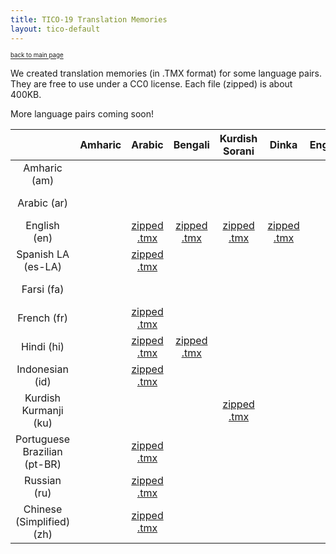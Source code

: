 ```yaml
---
title: TICO-19 Translation Memories
layout: tico-default
---
```


<sup><sub>[back to main page](index.html) </sub></sup>


We created translation memories (in .TMX format) for some language pairs.
They are free to use under a CC0 license.
Each file (zipped) is about 400KB.

More language pairs coming soon!

|    | Amharic | Arabic | Bengali | Kurdish Sorani | Dinka | English | Spanish LA | Farsi | French | Nigerian Fulfulde | Hausa | Hindi | Indonesian | Khmer (Central) | Kanuri | Kurdish Kurmanji  | Luganda | Lingala | Marathi | Malay | Myanmar | Nepali | Nuer | Oromo | Dari | Portuguese Brazilian | Pashto | Russian | Kinyarwanda | Somali | Swahili | Tamil | Tigrinya (Ethiopian) | Tigrinya (Eritrean) | Tagalog | Urdu | Chinese (Simplified) | Zulu |
| :---: | :---: | :---: | :---: | :---: | :---: | :---: | :---: | :---: | :---: | :---: | :---: | :---: | :---: | :---: | :---: | :---: | :---: | :---: | :---: | :---: | :---: | :---: | :---: | :---: | :---: | :---: | :---: | :---: | :---: | :---: | :---: | :---: | :---: | :---: | :---: | :---: | :---: | :---: | 
| Amharic (am) |   |  |  |  |  |  |  |  |  |  |  |  |  |  |  |  |  |  |  |  |  |  |  | [zipped .tmx](data/TM/all.am-om.tmx.zip) |  |  |  |  |  |  |  |  |  |  |  |  |  |  |
| Arabic (ar) |   |  |  |  |  |  | [zipped .tmx](data/TM/all.ar-es-LA.tmx.zip) |  | [zipped .tmx](data/TM/all.ar-fr.tmx.zip) |  |  | [zipped .tmx](data/TM/all.ar-hi.tmx.zip) | [zipped .tmx](data/TM/all.ar-id.tmx.zip) |  |  |  |  |  |  |  |  |  |  |  |  | [zipped .tmx](data/TM/all.ar-pt-BR.tmx.zip) |  | [zipped .tmx](data/TM/all.ar-ru.tmx.zip) |  |  |  |  |  |  |  |  | [zipped .tmx](data/TM/all.ar-zh.tmx.zip) |  |
| English (en) |   | [zipped .tmx](data/TM/all.en-ar.tmx.zip) | [zipped .tmx](data/TM/all.en-bn.tmx.zip) | [zipped .tmx](data/TM/all.en-ckb.tmx.zip) | [zipped .tmx](data/TM/all.en-din.tmx.zip) |  | [zipped .tmx](data/TM/all.en-es-LA.tmx.zip) | [zipped .tmx](data/TM/all.en-fa.tmx.zip) | [zipped .tmx](data/TM/all.en-fr.tmx.zip) | [zipped .tmx](data/TM/all.en-fuv.tmx.zip) | [zipped .tmx](data/TM/all.en-ha.tmx.zip) | [zipped .tmx](data/TM/all.en-hi.tmx.zip) | [zipped .tmx](data/TM/all.en-id.tmx.zip) | [zipped .tmx](data/TM/all.en-km.tmx.zip) | [zipped .tmx](data/TM/all.en-kr.tmx.zip) | [zipped .tmx](data/TM/all.en-ku.tmx.zip) | [zipped .tmx](data/TM/all.en-lg.tmx.zip) | [zipped .tmx](data/TM/all.en-ln.tmx.zip) | [zipped .tmx](data/TM/all.en-mr.tmx.zip) | [zipped .tmx](data/TM/all.en-ms.tmx.zip) | [zipped .tmx](data/TM/all.en-my.tmx.zip) | [zipped .tmx](data/TM/all.en-ne.tmx.zip) | [zipped .tmx](data/TM/all.en-nus.tmx.zip) | [zipped .tmx](data/TM/all.en-om.tmx.zip) | [zipped .tmx](data/TM/all.en-prs.tmx.zip) | [zipped .tmx](data/TM/all.en-pt-BR.tmx.zip) | [zipped .tmx](data/TM/all.en-ps.tmx.zip) | [zipped .tmx](data/TM/all.en-ru.tmx.zip) | [zipped .tmx](data/TM/all.en-rw.tmx.zip) | [zipped .tmx](data/TM/all.en-so.tmx.zip) | [zipped .tmx](data/TM/all.en-sw.tmx.zip) | [zipped .tmx](data/TM/all.en-ta.tmx.zip) | [zipped .tmx](data/TM/all.en-ti_ET.tmx.zip) | [zipped .tmx](data/TM/all.en-ti_ER.tmx.zip) | [zipped .tmx](data/TM/all.en-tl.tmx.zip) | [zipped .tmx](data/TM/all.en-ur.tmx.zip) | [zipped .tmx](data/TM/all.en-zh.tmx.zip) | [zipped .tmx](data/TM/all.en-zu.tmx.zip) |
| Spanish LA (es-LA) |   | [zipped .tmx](data/TM/all.es-LA-ar.tmx.zip) |  |  |  |  |  |  | [zipped .tmx](data/TM/all.es-LA-fr.tmx.zip) |  |  | [zipped .tmx](data/TM/all.es-LA-hi.tmx.zip) | [zipped .tmx](data/TM/all.es-LA-id.tmx.zip) |  |  |  |  |  |  |  |  |  |  |  |  | [zipped .tmx](data/TM/all.es-LA-pt-BR.tmx.zip) |  | [zipped .tmx](data/TM/all.es-LA-ru.tmx.zip) |  |  |  |  |  |  |  |  | [zipped .tmx](data/TM/all.es-LA-zh.tmx.zip) |  |
| Farsi (fa) |   |  |  |  |  |  |  |  |  |  |  |  |  |  |  |  |  |  |  |  |  |  |  |  | [zipped .tmx](data/TM/all.fa-prs.tmx.zip) |  |  |  |  |  |  |  |  |  |  |  |  |  |
| French (fr) |   | [zipped .tmx](data/TM/all.fr-ar.tmx.zip) |  |  |  |  | [zipped .tmx](data/TM/all.fr-es-LA.tmx.zip) |  |  |  |  | [zipped .tmx](data/TM/all.fr-hi.tmx.zip) | [zipped .tmx](data/TM/all.fr-id.tmx.zip) |  |  |  | [zipped .tmx](data/TM/all.fr-lg.tmx.zip) | [zipped .tmx](data/TM/all.fr-ln.tmx.zip) |  |  |  |  |  |  |  | [zipped .tmx](data/TM/all.fr-pt-BR.tmx.zip) |  | [zipped .tmx](data/TM/all.fr-ru.tmx.zip) | [zipped .tmx](data/TM/all.fr-rw.tmx.zip) |  | [zipped .tmx](data/TM/all.fr-sw.tmx.zip) |  |  |  |  |  | [zipped .tmx](data/TM/all.fr-zh.tmx.zip) | [zipped .tmx](data/TM/all.fr-zu.tmx.zip) |
| Hindi (hi) |   | [zipped .tmx](data/TM/all.hi-ar.tmx.zip) | [zipped .tmx](data/TM/all.hi-bn.tmx.zip) |  |  |  | [zipped .tmx](data/TM/all.hi-es-LA.tmx.zip) |  | [zipped .tmx](data/TM/all.hi-fr.tmx.zip) |  |  |  | [zipped .tmx](data/TM/all.hi-id.tmx.zip) |  |  |  |  |  | [zipped .tmx](data/TM/all.hi-mr.tmx.zip) |  |  |  |  |  |  | [zipped .tmx](data/TM/all.hi-pt-BR.tmx.zip) |  | [zipped .tmx](data/TM/all.hi-ru.tmx.zip) |  |  |  |  |  |  |  | [zipped .tmx](data/TM/all.hi-ur.tmx.zip) | [zipped .tmx](data/TM/all.hi-zh.tmx.zip) |  |
| Indonesian (id) |   | [zipped .tmx](data/TM/all.id-ar.tmx.zip) |  |  |  |  | [zipped .tmx](data/TM/all.id-es-LA.tmx.zip) |  | [zipped .tmx](data/TM/all.id-fr.tmx.zip) |  |  | [zipped .tmx](data/TM/all.id-hi.tmx.zip) |  |  |  |  |  |  |  |  |  |  |  |  |  | [zipped .tmx](data/TM/all.id-pt-BR.tmx.zip) |  | [zipped .tmx](data/TM/all.id-ru.tmx.zip) |  |  |  |  |  |  |  |  | [zipped .tmx](data/TM/all.id-zh.tmx.zip) |  |
| Kurdish Kurmanji  (ku) |   |  |  | [zipped .tmx](data/TM/all.ku-ckb.tmx.zip) |  |  |  |  |  |  |  |  |  |  |  |  |  |  |  |  |  |  |  |  |  |  |  |  |  |  |  |  |  |  |  |  |  |  |
| Portuguese Brazilian (pt-BR) |   | [zipped .tmx](data/TM/all.pt-BR-ar.tmx.zip) |  |  |  |  | [zipped .tmx](data/TM/all.pt-BR-es-LA.tmx.zip) |  | [zipped .tmx](data/TM/all.pt-BR-fr.tmx.zip) |  |  | [zipped .tmx](data/TM/all.pt-BR-hi.tmx.zip) | [zipped .tmx](data/TM/all.pt-BR-id.tmx.zip) |  |  |  |  |  |  |  |  |  |  |  |  |  |  | [zipped .tmx](data/TM/all.pt-BR-ru.tmx.zip) |  |  |  |  |  |  |  |  | [zipped .tmx](data/TM/all.pt-BR-zh.tmx.zip) |  |
| Russian (ru) |   | [zipped .tmx](data/TM/all.ru-ar.tmx.zip) |  |  |  |  | [zipped .tmx](data/TM/all.ru-es-LA.tmx.zip) |  | [zipped .tmx](data/TM/all.ru-fr.tmx.zip) |  |  | [zipped .tmx](data/TM/all.ru-hi.tmx.zip) | [zipped .tmx](data/TM/all.ru-id.tmx.zip) |  |  |  |  |  |  |  |  |  |  |  |  | [zipped .tmx](data/TM/all.ru-pt-BR.tmx.zip) |  |  |  |  |  |  |  |  |  |  | [zipped .tmx](data/TM/all.ru-zh.tmx.zip) |  |
| Chinese (Simplified) (zh) |   | [zipped .tmx](data/TM/all.zh-ar.tmx.zip) |  |  |  |  | [zipped .tmx](data/TM/all.zh-es-LA.tmx.zip) |  | [zipped .tmx](data/TM/all.zh-fr.tmx.zip) |  |  | [zipped .tmx](data/TM/all.zh-hi.tmx.zip) | [zipped .tmx](data/TM/all.zh-id.tmx.zip) |  |  |  |  |  |  |  |  |  |  |  |  | [zipped .tmx](data/TM/all.zh-pt-BR.tmx.zip) |  | [zipped .tmx](data/TM/all.zh-ru.tmx.zip) |  |  |  |  |  |  |  |  |  |  |
